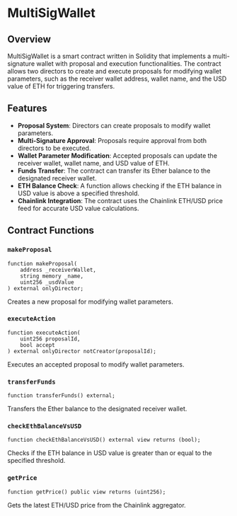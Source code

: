 # MultiSigWallet

## Overview

MultiSigWallet is a smart contract written in Solidity that implements a multi-signature wallet with proposal and execution functionalities. The contract allows two directors to create and execute proposals for modifying wallet parameters, such as the receiver wallet address, wallet name, and the USD value of ETH for triggering transfers.

## Features

- **Proposal System**: Directors can create proposals to modify wallet parameters.
- **Multi-Signature Approval**: Proposals require approval from both directors to be executed.
- **Wallet Parameter Modification**: Accepted proposals can update the receiver wallet, wallet name, and USD value of ETH.
- **Funds Transfer**: The contract can transfer its Ether balance to the designated receiver wallet.
- **ETH Balance Check**: A function allows checking if the ETH balance in USD value is above a specified threshold.
- **Chainlink Integration**: The contract uses the Chainlink ETH/USD price feed for accurate USD value calculations.

## Contract Functions

### `makeProposal`

```solidity
function makeProposal(
    address _receiverWallet,
    string memory _name,
    uint256 _usdValue
) external onlyDirector;
```

Creates a new proposal for modifying wallet parameters.

### `executeAction`

```solidity
function executeAction(
    uint256 proposalId,
    bool accept
) external onlyDirector notCreator(proposalId);
```

Executes an accepted proposal to modify wallet parameters.

### `transferFunds`

```solidity
function transferFunds() external;
```

Transfers the Ether balance to the designated receiver wallet.

### `checkEthBalanceVsUSD`

```solidity
function checkEthBalanceVsUSD() external view returns (bool);
```

Checks if the ETH balance in USD value is greater than or equal to the specified threshold.

### `getPrice`

```solidity
function getPrice() public view returns (uint256);
```

Gets the latest ETH/USD price from the Chainlink aggregator.
